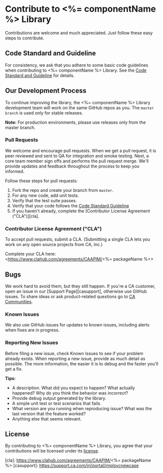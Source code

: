 # Contribute to <%= componentName %> Library
Contributions are welcome and much appreciated. Just follow these easy steps to contribute.

## Code Standard and Guideline
For consistency, we ask that you adhere to some basic code guidelines when contributing to <%= componentName %> Library. See the [Code Standard and Guideline][guidelines] for details.

## Our Development Process
To continue improving the library, the <%= componentName %> Library development team will work on the same GitHub repos as you. The `master branch` is used only for stable releases.

**Note:** For production environments, please use releases only from the master branch.

### Pull Requests
We welcome and encourage pull requests. When we get a pull request, it is peer reviewed and sent to QA for integration and smoke testing. Next, a core team member sign offs and performs the pull request merge. We'll provide updates and feedback throughout the process to keep you informed.

Follow these steps for pull requests:

1. Fork the repo and create your branch from `master`.
2. For any new code, add unit tests.
3. Verify that the test suite passes.
4. Verify that your code follows the [Code Standard Guideline][guidelines]
5. If you haven't already, complete the [Contributor License Agreement ("CLA")][cla].

### Contributor License Agreement ("CLA")
To accept pull requests, submit a CLA. (Submitting a single CLA lets you work on any open source projects from CA, Inc.)

Complete your CLA here: <https://www.clahub.com/agreements/CAAPIM/<%= packageName %>>

## Bugs
We work hard to avoid them, but they still happen. If you're a CA customer, open an issue in our [Support Page][casupport], otherwise use GitHub issues.
To share ideas or ask product-related questions go to [CA Communities][community].

### Known Issues
We also use GitHub issues for updates to known issues, including alerts when fixes are in progress.

### Reporting New Issues
Before filing a new issue, check Known Issues to see if your problem already exists. When reporting a new issue, provide as much detail as possible. The more information, the easier it is to debug and the faster you'll get a fix.

**Tips:**

* A description. What did you expect to happen? What actually happened? Why do you think the behavior was incorrect?
* Provide debug output generated by the library.
* A simple unit test or test scenarios that fails.
* What version are you running when reproducing issue? What was the last version that the feature worked?
* Anything else that seems relevant.

## License
By contributing to <%= componentName %> Library, you agree that your contributions will be licensed under its [license][license-link].


 [guidelines]: GUIDELINES.md
 [community]: https://communities.ca.com/community/ca-api-management-community/content?filterID=contentstatus%5Bpublished%5D~category%5Bca-mobile-api-gateway%5D
 [license-link]: LICENSE
 [cla]: https://www.clahub.com/agreements/CAAPIM/<%= packageName %>
 [casupport]: https://support.ca.com/irj/portal/implsvcnewcase

